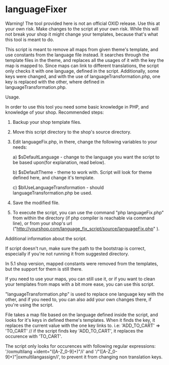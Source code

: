 languageFixer
=============
Warning! The tool provided here is not an official OXID release. Use this at your own risk. Make changes to the script at your own risk. While this will not break your shop it might change your templates, because that's what this tool is meant to do.

This script is meant to remove all maps from given theme's template, and use constants from the language file instead. 
It searches through the template files in the theme, and replaces all the usages of it with the key the map is mapped to.
Since maps can link to different translations, the script only checks it with one language, defined in the script.
Additionally, some keys were changed, and with the use of languageTransformation.php, one key is replaced with the other, where defined in languageTransformation.php.


Usage.


In order to use this tool you need some basic knowledge in PHP, and knowledge of your shop.
Recommended steps:
1. Backup your shop template files.

2. Move this script directory to the shop's source directory.

3. Edit languageFix.php, in there, change the following variables to your needs:

   a) $sDefaultLanguage - change to the language you want the script to be based upon(for explanation, read below).

   b) $sDefaultTheme - theme to work with. Script will look for theme defined here, and change it's template.

   c) $blUseLanguageTransformation - should languageTransformation.php be used.

4. Save the modified file.

5. To execute the script, you can use the command "php languageFix.php" from within the directory (if php compiler is reachable via command line), or from your shop's url ("http://yourshop.com/language_fix_script/source/languageFix.php"  ).

Additional information about the script.


If script doesn't run, make sure the path to the bootstrap is correct, especially if you're not running 
it from suggested directory.

In 5.1 shop version, mapped constants were removed from the templates, but the support for them is still there.

If you need to use your maps, you can still use it, or if you want to clean your templates from maps with a bit more ease, you can use this script.

"languageTransformation.php" is used to replace one language key with the other, and if you need to, you can also
add your own changes there, if you're using the script.

File takes a map file based on the language defined inside the script, and looks for it's keys in defined theme's templates. When it finds the key, it replaces the current value with the one key links to. i.e:
'ADD_TO_CART' => 'TO_CART' // if the script finds key 'ADD_TO_CART', it replaces the occurence with 'TO_CART'.

The script only looks for occurences with following regular expressions: '/oxmultilang +ident="([A-Z\_0-9]+)"/i' and 
'/"([A-Z\_0-9]+)"\|oxmultilangassign/i', to prevent it from changing non translation keys.




